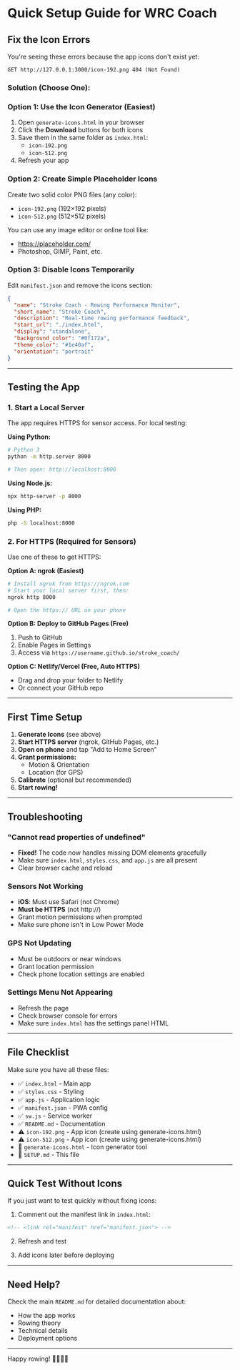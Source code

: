 # Quick Setup Guide for WRC Coach

## Fix the Icon Errors

You're seeing these errors because the app icons don't exist yet:
```
GET http://127.0.0.1:3000/icon-192.png 404 (Not Found)
```

### Solution (Choose One):

### Option 1: Use the Icon Generator (Easiest)

1. Open `generate-icons.html` in your browser
2. Click the **Download** buttons for both icons
3. Save them in the same folder as `index.html`:
   - `icon-192.png`
   - `icon-512.png`
4. Refresh your app

### Option 2: Create Simple Placeholder Icons

Create two solid color PNG files (any color):
- `icon-192.png` (192×192 pixels)
- `icon-512.png` (512×512 pixels)

You can use any image editor or online tool like:
- https://placeholder.com/
- Photoshop, GIMP, Paint, etc.

### Option 3: Disable Icons Temporarily

Edit `manifest.json` and remove the icons section:

```json
{
  "name": "Stroke Coach - Rowing Performance Monitor",
  "short_name": "Stroke Coach",
  "description": "Real-time rowing performance feedback",
  "start_url": "./index.html",
  "display": "standalone",
  "background_color": "#0f172a",
  "theme_color": "#1e40af",
  "orientation": "portrait"
}
```

---

## Testing the App

### 1. Start a Local Server

The app requires HTTPS for sensor access. For local testing:

**Using Python:**
```bash
# Python 3
python -m http.server 8000

# Then open: http://localhost:8000
```

**Using Node.js:**
```bash
npx http-server -p 8000
```

**Using PHP:**
```bash
php -S localhost:8000
```

### 2. For HTTPS (Required for Sensors)

Use one of these to get HTTPS:

**Option A: ngrok (Easiest)**
```bash
# Install ngrok from https://ngrok.com
# Start your local server first, then:
ngrok http 8000

# Open the https:// URL on your phone
```

**Option B: Deploy to GitHub Pages (Free)**
1. Push to GitHub
2. Enable Pages in Settings
3. Access via `https://username.github.io/stroke_coach/`

**Option C: Netlify/Vercel (Free, Auto HTTPS)**
- Drag and drop your folder to Netlify
- Or connect your GitHub repo

---

## First Time Setup

1. **Generate Icons** (see above)
2. **Start HTTPS server** (ngrok, GitHub Pages, etc.)
3. **Open on phone** and tap "Add to Home Screen"
4. **Grant permissions:**
   - Motion & Orientation
   - Location (for GPS)
5. **Calibrate** (optional but recommended)
6. **Start rowing!**

---

## Troubleshooting

### "Cannot read properties of undefined"
- **Fixed!** The code now handles missing DOM elements gracefully
- Make sure `index.html`, `styles.css`, and `app.js` are all present
- Clear browser cache and reload

### Sensors Not Working
- **iOS**: Must use Safari (not Chrome)
- **Must be HTTPS** (not http://)
- Grant motion permissions when prompted
- Make sure phone isn't in Low Power Mode

### GPS Not Updating
- Must be outdoors or near windows
- Grant location permission
- Check phone location settings are enabled

### Settings Menu Not Appearing
- Refresh the page
- Check browser console for errors
- Make sure `index.html` has the settings panel HTML

---

## File Checklist

Make sure you have all these files:

- ✅ `index.html` - Main app
- ✅ `styles.css` - Styling
- ✅ `app.js` - Application logic
- ✅ `manifest.json` - PWA config
- ✅ `sw.js` - Service worker
- ✅ `README.md` - Documentation
- ⚠️ `icon-192.png` - App icon (create using generate-icons.html)
- ⚠️ `icon-512.png` - App icon (create using generate-icons.html)
- 📝 `generate-icons.html` - Icon generator tool
- 📝 `SETUP.md` - This file

---

## Quick Test Without Icons

If you just want to test quickly without fixing icons:

1. Comment out the manifest link in `index.html`:
```html
<!-- <link rel="manifest" href="manifest.json"> -->
```

2. Refresh and test

3. Add icons later before deploying

---

## Need Help?

Check the main `README.md` for detailed documentation about:
- How the app works
- Rowing theory
- Technical details
- Deployment options

---

Happy rowing! 🚣‍♀️🚣‍♂️

